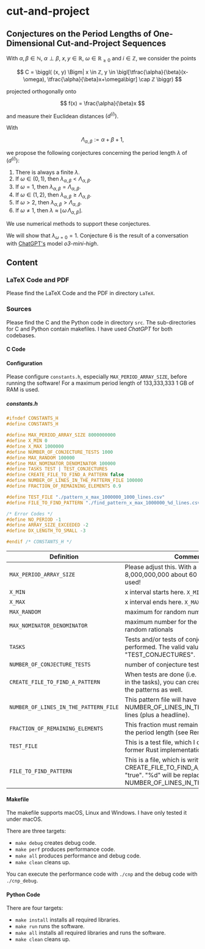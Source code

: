 # cut-and-project

## Conjectures on the Period Lengths of One-Dimensional Cut-and-Project Sequences

With $\alpha, \beta \in ℕ$, $\alpha \perp \beta$, $x, y \in ℝ$, $\omega \in \mathbb{R}_{\ge 0}$ and $i \in ℤ$, we consider the points

$$
C =
\biggl(
(x, y)
\Bigm|
x \in ℤ,
y \in
\bigl[\tfrac{\alpha}{\beta}(x-\omega), \tfrac{\alpha}{\beta}x+\omega\bigr]
\cap ℤ
\biggr)
$$

projected orthogonally onto

$$
f(x) = \frac{\alpha}{\beta}x
$$

and measure their Euclidean distances $(d^{(i)})$.

With

$$
\Lambda_{\alpha,\beta} := \alpha + \beta + 1,
$$

we propose the following conjectures concerning the period length $\lambda$ of $(d^{(i)})$:

1. There is always a finite $\lambda$.
2. If $\omega \in (0,1)$, then $\lambda_{\alpha,\beta} < \Lambda_{\alpha,\beta}$.
3. If $\omega = 1$, then $\lambda_{\alpha,\beta} = \Lambda_{\alpha,\beta}$.
4. If $\omega \in (1,2)$, then $\lambda_{\alpha,\beta} \ge \Lambda_{\alpha,\beta}$.
5. If $\omega > 2$, then $\lambda_{\alpha,\beta} > \Lambda_{\alpha,\beta}$.
6. If $\omega \ne 1$, then $\lambda \approx \bigl\lfloor \omega \,\Lambda_{\alpha,\beta}\bigr\rfloor$.

We use numerical methods to support these conjectures.

We will show that $\lambda_{\omega=0} = 1$. Conjecture 6 is the result of a conversation with [ChatGPT's](https://chat.openai.com) model _o3-mini-high_.

## Content

### LaTeX Code and PDF

Please find the LaTeX Code and the PDF in directory ```LaTeX```.

### Sources

Please find the C and the Python code in directory ```src```. The sub-directories for C and Python contain makefiles.
I have used _ChatGPT_ for both codebases.

#### C Code

#### Configuration

Please configure ```constants.h```, especially ```MAX_PERIOD_ARRAY_SIZE```, before running the software! For a maximum period length of 133,333,333 1 GB of RAM is used.

##### constants.h

```c
#ifndef CONSTANTS_H
#define CONSTANTS_H

#define MAX_PERIOD_ARRAY_SIZE 8000000000
#define X_MIN 0
#define X_MAX 1000000
#define NUMBER_OF_CONJECTURE_TESTS 1000
#define MAX_RANDOM 100000
#define MAX_NOMINATOR_DENOMINATOR 100000
#define TASKS TEST | TEST_CONJECTURES
#define CREATE_FILE_TO_FIND_A_PATTERN false
#define NUMBER_OF_LINES_IN_THE_PATTERN_FILE 100000
#define FRACTION_OF_REMAINING_ELEMENTS 0.9

#define TEST_FILE "./pattern_x_max_1000000_1000_lines.csv"
#define FILE_TO_FIND_PATTERN "./find_pattern_x_max_1000000_%d_lines.csv"

/* Error Codes */
#define NO_PERIOD -1
#define ARRAY_SIZE_EXCEEDED -2
#define DX_LENGTH_TO_SMALL -3

#endif /* CONSTANTS_H */
```

| Definition                                | Comment                                                                                                                                             |
|-------------------------------------------|-----------------------------------------------------------------------------------------------------------------------------------------------------|
| ```MAX_PERIOD_ARRAY_SIZE```               | Please adjust this. With a size of 8,000,000,000 about 60 GB of RAM is used!                                                                        |
| ```X_MIN```                               | x interval starts here. ```X_MIN``` is included.                                                                                                    |
| ```X_MAX```                               | x interval ends here. ```X_MAX``` is included.                                                                                                      |
| ```MAX_RANDOM```                          | maximum for random numbers                                                                                                                          |
| ```MAX_NOMINATOR_DENOMINATOR```           | maximum number for the dominator for random rationals                                                                                               |
| ```TASKS```                               | Tests and/or tests of conjectures can be performed. The valid values are "TEST", "TEST_CONJECTURES".                                                |
| ```NUMBER_OF_CONJECTURE_TESTS```          | number of conjecture tests                                                                                                                          |
| ```CREATE_FILE_TO_FIND_A_PATTERN```       | When tests are done (i.e. "TEST" is included in the tasks), you can create a file to check the patterns as well.                                    |
| ```NUMBER_OF_LINES_IN_THE_PATTERN_FILE``` | This pattern file will have NUMBER_OF_LINES_IN_THE_PATTERN_FILE lines (plus a headline).                                                            |
| ```FRACTION_OF_REMAINING_ELEMENTS```      | This fraction must remain in the vector for the period length (see Remark 4 in the PDF).                                                            |
| ```TEST_FILE```                           | This is a test file, which I created with a former Rust implementation.                                                                             |
| ```FILE_TO_FIND_PATTERN```                | This is a file, which is written, when CREATE_FILE_TO_FIND_A_PATTERN is set to "true". "%d" will be replaced by NUMBER_OF_LINES_IN_THE_PATTERN_FILE.|

#### Makefile

The makefile supports macOS, Linux and Windows. I have only tested it under macOS.

There are three targets:

* ```make debug``` creates debug code.
* ```make perf``` produces performance code.
* ```make all``` produces performance and debug code.
* ```make clean``` cleans up.

You can execute the performance code with ```./cnp``` and the debug code with ```./cnp_debug```.

#### Python Code

There are four targets:

* ```make install``` installs all required libraries.
* ```make run``` runs the software.
* ```make all``` installs all required libraries and runs the software.
* ```make clean``` cleans up.
